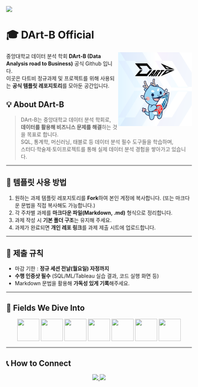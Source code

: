 <img src="https://capsule-render.vercel.app/api?type=cylinder&color=0:C5C7CC,100:6E7277&height=200&text=DArt-B%20Github&fontColor=ffffff&fontSize=52&fontAlign=50&fontAlignY=42&desc=중앙대학교%20데이터%20분석학회&descSize=22&descAlign=50&descAlignY=80" />

# 🎓 DArt-B Official 
<img align="right" src="./images/Dartb.png" width="200" />

중앙대학교 데이터 분석 학회 **DArt-B (Data Analysis road to Business)** 공식 Github 입니다. <br>
이곳은 다트비 정규과제 및 프로젝트를 위해 사용되는 **공식 템플릿 레포지토리**를 모아둔 공간입니다. 


## 💡 About DArt-B
> DArt-B는 중앙대학교 데이터 분석 학회로,  
> **데이터를 활용해 비즈니스 문제를 해결**하는 것을 목표로 합니다.  
> SQL, 통계학, 머신러닝, 태블로 등 데이터 분석 필수 도구들을 학습하며,  
> 스터디·학술제·토이프로젝트를 통해 실제 데이터 분석 경험을 쌓아가고 있습니다.

---

## 📝 템플릿 사용 방법

1. 원하는 과제 템플릿 레포지토리를 **Fork**하여 본인 계정에 복사합니다. (또는 마크다운 문법을 직접 복사해도 가능합니다.)
2. 각 주차별 과제를 **마크다운 파일(Markdown, .md)** 형식으로 정리합니다.  
3. 과제 작성 시 **기본 폴더 구조**는 유지해 주세요.  
4. 과제가 완료되면 **개인 레포 링크**를 과제 제출 시트에 업로드합니다.  

---

## 📝 제출 규칙

- 마감 기한 : **정규 세션 전날(월요일) 자정까지**  
- **수행 인증샷 필수** (SQL/ML/Tableau 실습 결과, 코드 실행 화면 등)  
- Markdown 문법을 활용해 **가독성 있게 기록**해주세요.  

---
## 📝 Fields We Dive Into
<p align="center">
  <!-- Python -->
  <img src="https://cdn.jsdelivr.net/gh/devicons/devicon/icons/python/python-original.svg" width="60" height="60"/>
  <!-- Jupyter -->
  <img src="https://cdn.jsdelivr.net/gh/devicons/devicon/icons/jupyter/jupyter-original-wordmark.svg" width="60" height="60"/>
  <!-- R -->
  <img src="https://cdn.jsdelivr.net/gh/devicons/devicon/icons/r/r-original.svg" width="60" height="60"/>
  <!-- Tableau -->
  <img src="https://img.icons8.com/color/96/000000/tableau-software.png" width="60" height="60"/>
  <!-- MySQL Workbench -->
  <img src="https://cdn.jsdelivr.net/gh/devicons/devicon/icons/mysql/mysql-original-wordmark.svg" width="60" height="60"/>
  <!-- SQL (Database Icon) -->
  <img src="https://img.icons8.com/ios-filled/100/000000/database.png" width="60" height="60"/>
  <!-- GitHub -->
  <img src="https://cdn.jsdelivr.net/gh/devicons/devicon/icons/github/github-original.svg" width="60" height="60"/>
</p>

---
## 📞 How to Connect 

<p align="center">
  <a href="https://www.instagram.com/dart_b_official/">
    <img src="https://img.shields.io/badge/Instagram-E4405F?style=for-the-badge&logo=instagram&logoColor=white" />
  </a>
  <a href="https://blog.naver.com/dartbblog">
    <img src="https://img.shields.io/badge/Naver%20Blog-03C75A?style=for-the-badge&logo=naver&logoColor=white" />
  </a>
</p>
